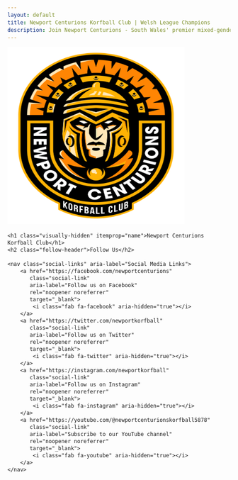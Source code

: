```yaml
---
layout: default
title: Newport Centurions Korfball Club | Welsh League Champions
description: Join Newport Centurions - South Wales' premier mixed-gender korfball team. Weekly training at John Frost School. Welsh League Champions 2022-2025.
---
```


<script type="application/ld+json">
{
  "@context": "https://schema.org",
  "@type": "SportsTeam",
  "name": "Newport Centurions Korfball Club",
  "description": "{{ site.description }}",
  "url": "{{ site.url }}",
  "logo": "{{ site.url }}/images/newport-centurions-korfball-club.webp",
  "sport": {
    "@type": "Sport",
    "name": "Korfball"
  },
  "location": {
    "@type": "Place",
    "name": "John Frost School",
    "address": {
      "@type": "PostalAddress",
      "addressLocality": "Newport",
      "addressRegion": "Wales",
      "addressCountry": "GB"
    }
  },
  "sameAs": [
    "https://facebook.com/newportcenturions",
    "https://twitter.com/newportkorfball",
    "https://instagram.com/newportkorfball",
    "https://youtube.com/@newportcenturionskorfball5878"
  ]
}
</script>

<main class="container" itemscope itemtype="https://schema.org/SportsTeam">
    <picture>
        <source srcset="images/newport-centurions-korfball-club.webp" type="image/webp">
        <img
            src="images/newport-centurions-korfball-club.png"
            alt="Newport Centurions Korfball Club - Welsh League Champions"
            class="logo"
            width="400"
            height="400"
            loading="eager"
            fetchpriority="high"
            itemprop="logo"
        >
    </picture>

    <h1 class="visually-hidden" itemprop="name">Newport Centurions Korfball Club</h1>
    <h2 class="follow-header">Follow Us</h2>

    <nav class="social-links" aria-label="Social Media Links">
        <a href="https://facebook.com/newportcenturions"
           class="social-link"
           aria-label="Follow us on Facebook"
           rel="noopener noreferrer"
           target="_blank">
            <i class="fab fa-facebook" aria-hidden="true"></i>
        </a>
        <a href="https://twitter.com/newportkorfball"
           class="social-link"
           aria-label="Follow us on Twitter"
           rel="noopener noreferrer"
           target="_blank">
            <i class="fab fa-twitter" aria-hidden="true"></i>
        </a>
        <a href="https://instagram.com/newportkorfball"
           class="social-link"
           aria-label="Follow us on Instagram"
           rel="noopener noreferrer"
           target="_blank">
            <i class="fab fa-instagram" aria-hidden="true"></i>
        </a>
        <a href="https://youtube.com/@newportcenturionskorfball5878"
           class="social-link"
           aria-label="Subscribe to our YouTube channel"
           rel="noopener noreferrer"
           target="_blank">
            <i class="fab fa-youtube" aria-hidden="true"></i>
        </a>
    </nav>
</main>

<link rel="stylesheet" href="https://cdnjs.cloudflare.com/ajax/libs/font-awesome/6.4.0/css/all.min.css">